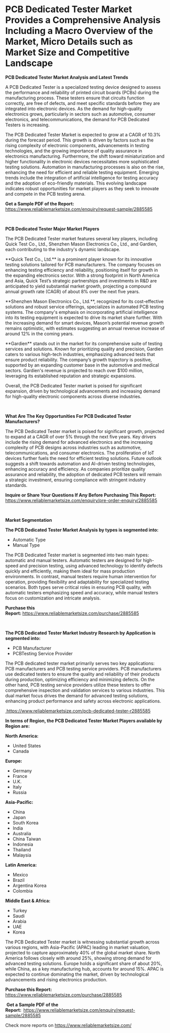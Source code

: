 <p><h1>PCB Dedicated Tester Market Provides a Comprehensive Analysis Including a Macro Overview of the Market, Micro Details such as Market Size and Competitive Landscape</h1></p><p><strong>PCB Dedicated Tester Market Analysis and Latest Trends</strong></p>
<p><p>A PCB Dedicated Tester is a specialized testing device designed to assess the performance and reliability of printed circuit boards (PCBs) during the manufacturing process. These testers ensure that circuits function correctly, are free of defects, and meet specific standards before they are integrated into electronic devices. As the demand for high-quality electronics grows, particularly in sectors such as automotive, consumer electronics, and telecommunications, the demand for PCB Dedicated Testers is increasing.</p><p>The PCB Dedicated Tester Market is expected to grow at a CAGR of 10.3% during the forecast period. This growth is driven by factors such as the rising complexity of electronic components, advancements in testing technologies, and the growing importance of quality assurance in electronics manufacturing. Furthermore, the shift toward miniaturization and higher functionality in electronic devices necessitates more sophisticated testing solutions. Automation in manufacturing processes is also on the rise, enhancing the need for efficient and reliable testing equipment. Emerging trends include the integration of artificial intelligence for testing accuracy and the adoption of eco-friendly materials. This evolving landscape indicates robust opportunities for market players as they seek to innovate and compete in the PCB testing arena.</p></p>
<p><strong>Get a Sample PDF of the Report:&nbsp;</strong> <a href="https://www.reliablemarketsize.com/enquiry/request-sample/2885585?utm_campaign=3166&utm_medium=2&utm_source=Github&utm_content=ia&utm_term=13032025&utm_id=pcb-dedicated-tester">https://www.reliablemarketsize.com/enquiry/request-sample/2885585</a></p>
<p>&nbsp;</p>
<p><strong>PCB Dedicated Tester Major Market Players</strong></p>
<p><p>The PCB Dedicated Tester market features several key players, including Quick Test Co., Ltd., Shenzhen Mason Electronics Co., Ltd., and Gardien, each contributing to the industry's dynamic landscape.</p><p>**Quick Test Co., Ltd.** is a prominent player known for its innovative testing solutions tailored for PCB manufacturers. The company focuses on enhancing testing efficiency and reliability, positioning itself for growth in the expanding electronics sector. With a strong footprint in North America and Asia, Quick Test’s strategic partnerships and investments in R&D are anticipated to yield substantial market growth, projecting a compound annual growth rate (CAGR) of about 8% over the next five years.</p><p>**Shenzhen Mason Electronics Co., Ltd.**, recognized for its cost-effective solutions and robust service offerings, specializes in automated PCB testing systems. The company's emphasis on incorporating artificial intelligence into its testing equipment is expected to drive its market share further. With the increasing demand for smart devices, Mason’s potential revenue growth remains optimistic, with estimates suggesting an annual revenue increase of around 12% in the coming years.</p><p>**Gardien** stands out in the market for its comprehensive suite of testing services and solutions. Known for prioritizing quality and precision, Gardien caters to various high-tech industries, emphasizing advanced tests that ensure product reliability. The company’s growth trajectory is positive, supported by an expanding customer base in the automotive and medical sectors. Gardien's revenue is projected to reach over $100 million, leveraging its established reputation and strategic expansions.</p><p>Overall, the PCB Dedicated Tester market is poised for significant expansion, driven by technological advancements and increasing demand for high-quality electronic components across diverse industries.</p></p>
<p>&nbsp;</p>
<p><strong>What Are The Key Opportunities For PCB Dedicated Tester Manufacturers?</strong></p>
<p><p>The PCB Dedicated Tester market is poised for significant growth, projected to expand at a CAGR of over 5% through the next five years. Key drivers include the rising demand for advanced electronics and the increasing complexity of PCB designs across industries such as automotive, telecommunications, and consumer electronics. The proliferation of IoT devices further fuels the need for efficient testing solutions. Future outlook suggests a shift towards automation and AI-driven testing technologies, enhancing accuracy and efficiency. As companies prioritize quality assurance and reliability, the adoption of dedicated PCB testers will remain a strategic investment, ensuring compliance with stringent industry standards.</p></p>
<p><strong>Inquire or Share Your Questions If Any Before Purchasing This Report:</strong> <a href="https://www.reliablemarketsize.com/enquiry/pre-order-enquiry/2885585?utm_campaign=3166&utm_medium=2&utm_source=Github&utm_content=ia&utm_term=13032025&utm_id=pcb-dedicated-tester">https://www.reliablemarketsize.com/enquiry/pre-order-enquiry/2885585</a></p>
<p>&nbsp;</p>
<p><strong>Market Segmentation</strong></p>
<p><strong>The PCB Dedicated Tester Market Analysis by types is segmented into:</strong></p>
<p><ul><li>Automatic Type</li><li>Manual Type</li></ul></p>
<p><p>The PCB Dedicated Tester market is segmented into two main types: automatic and manual testers. Automatic testers are designed for high-speed and precision testing, using advanced technology to identify defects quickly and efficiently, making them ideal for mass production environments. In contrast, manual testers require human intervention for operation, providing flexibility and adaptability for specialized testing scenarios. Both types serve critical roles in ensuring PCB quality, with automatic testers emphasizing speed and accuracy, while manual testers focus on customization and intricate analysis.</p></p>
<p><strong>Purchase this Report:&nbsp;</strong><a href="https://www.reliablemarketsize.com/purchase/2885585?utm_campaign=3166&utm_medium=2&utm_source=Github&utm_content=ia&utm_term=13032025&utm_id=pcb-dedicated-tester">https://www.reliablemarketsize.com/purchase/2885585</a></p>
<p>&nbsp;</p>
<p><strong>The PCB Dedicated Tester Market Industry Research by Application is segmented into:</strong></p>
<p><ul><li>PCB Manufacturer</li><li>PCBTesting Service Provider</li></ul></p>
<p><p>The PCB dedicated tester market primarily serves two key applications: PCB manufacturers and PCB testing service providers. PCB manufacturers use dedicated testers to ensure the quality and reliability of their products during production, optimizing efficiency and minimizing defects. On the other hand, PCB testing service providers utilize these testers to offer comprehensive inspection and validation services to various industries. This dual market focus drives the demand for advanced testing solutions, enhancing product performance and safety across electronic applications.</p></p>
<p><a href="https://www.reliablemarketsize.com/pcb-dedicated-tester-r2885585?utm_campaign=3166&utm_medium=2&utm_source=Github&utm_content=ia&utm_term=13032025&utm_id=pcb-dedicated-tester">&nbsp;https://www.reliablemarketsize.com/pcb-dedicated-tester-r2885585</a></p>
<p><strong>In terms of Region, the PCB Dedicated Tester Market Players available by Region are:</strong></p>
<p>
    <p> <strong> North America: </strong>
        <ul>
            <li>United States</li>
            <li>Canada</li>
        </ul>
        </p> 
    <p> <strong> Europe: </strong>
        <ul>
            <li>Germany</li>
            <li>France</li>
            <li>U.K.</li>
            <li>Italy</li>
            <li>Russia</li>
        </ul>
        </p> 
    <p> <strong> Asia-Pacific: </strong>
        <ul>
            <li>China</li>
            <li>Japan</li>
            <li>South Korea</li>
            <li>India</li>
            <li>Australia</li>
            <li>China Taiwan</li>
            <li>Indonesia</li>
            <li>Thailand</li>
            <li>Malaysia</li>
        </ul>
        </p> 
    <p> <strong> Latin America: </strong>
        <ul>
            <li>Mexico</li>
            <li>Brazil</li>
            <li>Argentina Korea</li>
            <li>Colombia</li>
        </ul>
        </p> 
    <p> <strong> Middle East & Africa: </strong>
        <ul>
            <li>Turkey</li>
            <li>Saudi</li>
            <li>Arabia</li>
            <li>UAE</li>
            <li>Korea</li>
        </ul>
    </p>
    </p>
<p><p>The PCB Dedicated Tester market is witnessing substantial growth across various regions, with Asia-Pacific (APAC) leading in market valuation, projected to capture approximately 40% of the global market share. North America follows closely with around 25%, showing strong demand for advanced testing solutions. Europe holds a significant share of about 20%, while China, as a key manufacturing hub, accounts for around 15%. APAC is expected to continue dominating the market, driven by technological advancements and rising electronics production.</p></p>
<p><strong>Purchase this Report: </strong><a href="https://www.reliablemarketsize.com/purchase/2885585?utm_campaign=3166&utm_medium=2&utm_source=Github&utm_content=ia&utm_term=13032025&utm_id=pcb-dedicated-tester">https://www.reliablemarketsize.com/purchase/2885585</a></p>
<p>&nbsp;<strong>Get a Sample PDF of the Report:&nbsp;&nbsp;</strong><a href="https://www.reliablemarketsize.com/enquiry/request-sample/2885585?utm_campaign=3166&utm_medium=2&utm_source=Github&utm_content=ia&utm_term=13032025&utm_id=pcb-dedicated-tester">https://www.reliablemarketsize.com/enquiry/request-sample/2885585</a></p>
<p><strong></strong></p>
<p>Check more reports on <a href="https://www.reliablemarketsize.com/?utm_campaign=3166&utm_medium=2&utm_source=Github&utm_content=ia&utm_term=13032025&utm_id=pcb-dedicated-tester">https://www.reliablemarketsize.com/</a></p>